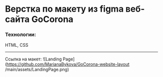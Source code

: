 # Верстка по макету из figma веб-сайта GoCorona

### Технологии:
HTML, CSS

___

Ссылка на макет: ![Landing Page](https://github.com/MarianaBykova/GoCorona-website-layout /main/assets/LandingPage.png)


